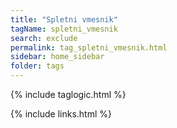 ```yaml
---
title: "Spletni vmesnik"
tagName: spletni_vmesnik
search: exclude
permalink: tag_spletni_vmesnik.html
sidebar: home_sidebar
folder: tags
---
```

{% include taglogic.html %}

{% include links.html %}

